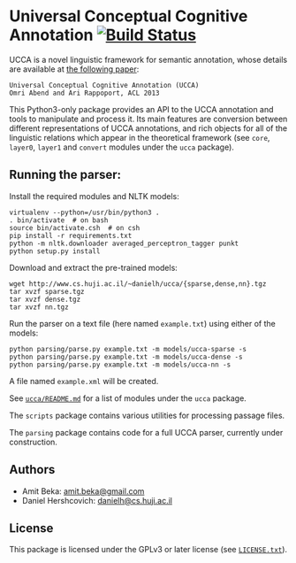 Universal Conceptual Cognitive Annotation [![Build Status](https://travis-ci.org/danielhers/ucca.svg?branch=master)](https://travis-ci.org/danielhers/ucca)
============================
UCCA is a novel linguistic framework for semantic annotation, whose details
are available at [the following paper][1]:

    Universal Conceptual Cognitive Annotation (UCCA)
    Omri Abend and Ari Rappoport, ACL 2013

This Python3-only package provides an API to the UCCA annotation and tools to
manipulate and process it. Its main features are conversion between different
representations of UCCA annotations, and rich objects for all of the linguistic
relations which appear in the theoretical framework (see `core`, `layer0`, `layer1`
and `convert` modules under the `ucca` package).

Running the parser:
-------------------

Install the required modules and NLTK models:

    virtualenv --python=/usr/bin/python3 .
    . bin/activate  # on bash
    source bin/activate.csh  # on csh
    pip install -r requirements.txt
    python -m nltk.downloader averaged_perceptron_tagger punkt
    python setup.py install

Download and extract the pre-trained models:

    wget http://www.cs.huji.ac.il/~danielh/ucca/{sparse,dense,nn}.tgz
    tar xvzf sparse.tgz
    tar xvzf dense.tgz
    tar xvzf nn.tgz

Run the parser on a text file (here named `example.txt`) using either of the models:

    python parsing/parse.py example.txt -m models/ucca-sparse -s
    python parsing/parse.py example.txt -m models/ucca-dense -s
    python parsing/parse.py example.txt -m models/ucca-nn -s

A file named `example.xml` will be created.


See [`ucca/README.md`](ucca/README.md) for a list of modules under the `ucca` package.

The `scripts` package contains various utilities for processing passage files.

The `parsing` package contains code for a full UCCA parser, currently under construction.

Authors
------
* Amit Beka: amit.beka@gmail.com
* Daniel Hershcovich: danielh@cs.huji.ac.il


License
-------
This package is licensed under the GPLv3 or later license (see [`LICENSE.txt`](master/LICENSE.txt)).

[1]: http://homepages.inf.ed.ac.uk/oabend/papers/ucca_acl.pdf

